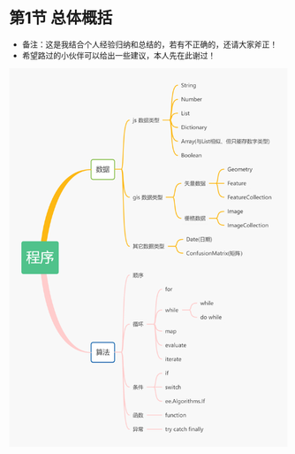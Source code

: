 # 第1节 总体概括

- 备注：这是我结合个人经验归纳和总结的，若有不正确的，还请大家斧正！
- 希望路过的小伙伴可以给出一些建议，本人先在此谢过！

![](../data/images/GEE-数据.png)
